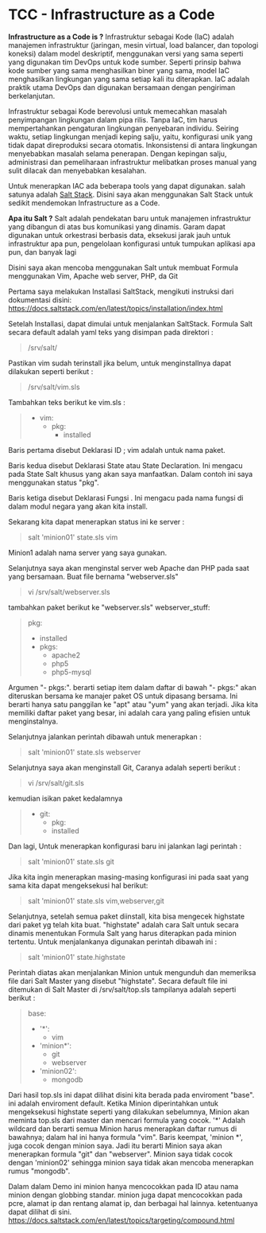 # TCC - Infrastructure as a Code

**Infrastructure as a Code is ?** Infrastruktur sebagai Kode (IaC) adalah manajemen infrastruktur (jaringan, mesin virtual, load balancer, dan topologi koneksi) dalam model deskriptif, menggunakan versi yang sama seperti yang digunakan tim DevOps untuk kode sumber. Seperti prinsip bahwa kode sumber yang sama menghasilkan biner yang sama, model IaC menghasilkan lingkungan yang sama setiap kali itu diterapkan. IaC adalah praktik utama DevOps dan digunakan bersamaan dengan pengiriman berkelanjutan.

Infrastruktur sebagai Kode berevolusi untuk memecahkan masalah penyimpangan lingkungan dalam pipa rilis. Tanpa IaC, tim harus mempertahankan pengaturan lingkungan penyebaran individu. Seiring waktu, setiap lingkungan menjadi keping salju, yaitu, konfigurasi unik yang tidak dapat direproduksi secara otomatis. Inkonsistensi di antara lingkungan menyebabkan masalah selama penerapan. Dengan kepingan salju, administrasi dan pemeliharaan infrastruktur melibatkan proses manual yang sulit dilacak dan menyebabkan kesalahan.

Untuk menerapkan IAC ada beberapa tools yang dapat digunakan. salah satunya adalah [Salt Stack](https://www.saltstack.com/). Disini saya akan menggunakan Salt Stack untuk sedikit mendemokan Infrastructure as a Code.

**Apa itu Salt ?** 
Salt adalah pendekatan baru untuk manajemen infrastruktur yang dibangun di atas bus komunikasi yang dinamis. Garam dapat digunakan untuk orkestrasi berbasis data, eksekusi jarak jauh untuk infrastruktur apa pun, pengelolaan konfigurasi untuk tumpukan aplikasi apa pun, dan banyak lagi

Disini saya akan mencoba menggunakan Salt untuk membuat Formula menggunakan Vim, Apache web server, PHP, da Git

Pertama saya melakukan Installasi SaltStack, mengikuti instruksi dari dokumentasi disini:
https://docs.saltstack.com/en/latest/topics/installation/index.html

Setelah Installasi, dapat dimulai untuk menjalankan SaltStack.
Formula Salt secara default adalah yaml teks yang disimpan pada direktori :
>/srv/salt/

Pastikan vim sudah terinstall jika belum, untuk menginstallnya dapat dilakukan seperti berikut : 
>/srv/salt/vim.sls

Tambahkan teks berikut ke vim.sls :
> - vim:
>   - pkg:
>       - installed

Baris pertama disebut Deklarasi ID ;  vim adalah untuk nama paket.

Baris kedua disebut Deklarasi State atau State Declaration. Ini mengacu pada State Salt khusus yang akan saya manfaatkan. Dalam contoh ini saya menggunakan status "pkg".

Baris ketiga disebut Deklarasi Fungsi . Ini mengacu pada nama fungsi di dalam modul negara yang akan kita install.

Sekarang kita dapat menerapkan status ini ke server :
> salt 'minion01' state.sls vim

Minion1 adalah nama server yang saya gunakan.

Selanjutnya saya akan menginstal server web Apache dan PHP pada saat yang bersamaan. Buat file bernama "webserver.sls" 
> vi /srv/salt/webserver.sls

tambahkan paket berikut ke "webserver.sls"
webserver_stuff:
>  pkg:
>    - installed
>    - pkgs:
>      - apache2
>      - php5
>      - php5-mysql

Argumen "- pkgs:". berarti setiap item dalam daftar di bawah "- pkgs:" akan diteruskan bersama ke manajer paket OS untuk dipasang bersama. Ini berarti hanya satu panggilan ke "apt" atau "yum" yang akan terjadi. Jika kita memiliki daftar paket yang besar, ini adalah cara yang paling efisien untuk menginstalnya.

Selanjutnya jalankan perintah dibawah untuk menerapkan :
> salt 'minion01' state.sls webserver

Selanjutnya saya akan menginstall Git, Caranya adalah seperti berikut :
> vi /srv/salt/git.sls

kemudian isikan paket kedalamnya 

> - git:
>   - pkg:
>   - installed

Dan lagi, Untuk menerapkan konfigurasi baru ini jalankan lagi perintah :
>salt 'minion01' state.sls git

Jika kita ingin menerapkan masing-masing konfigurasi ini pada saat yang sama kita dapat mengeksekusi hal berikut: 
>salt 'minion01' state.sls vim,webserver,git

Selanjutnya, setelah semua paket diinstall, kita bisa mengecek highstate dari paket yg telah kita buat. "highstate" adalah cara Salt untuk secara dinamis menentukan Formula Salt yang harus diterapkan pada minion tertentu. 
Untuk menjalankanya digunakan perintah dibawah ini :
> salt 'minion01' state.highstate

Perintah diatas akan menjalankan Minion untuk mengunduh dan memeriksa file dari Salt Master yang disebut "highstate". Secara default file ini ditemukan di Salt Master di /srv/salt/top.sls
tampilanya adalah seperti berikut :

>base:
>  - '*':
>    - vim
>  - 'minion*':
>    - git
>    - webserver
> - 'minion02':
>    - mongodb

Dari hasil top.sls ini dapat dilihat disini kita berada pada enviroment "base". ini adalah enviroment default. Ketika Minion diperintahkan untuk mengeksekusi highstate seperti yang dilakukan sebelumnya, Minion akan meminta top.sls dari master dan mencari formula yang cocok. '*' Adalah wildcard dan berarti semua Minion harus menerapkan daftar rumus di bawahnya; dalam hal ini hanya formula "vim". Baris keempat, 'minion *', juga cocok dengan minion saya. Jadi itu berarti Minion saya akan menerapkan formula "git" dan "webserver". Minion saya tidak cocok dengan 'minion02' sehingga minion saya tidak akan mencoba menerapkan rumus "mongodb".

Dalam dalam Demo ini minion hanya mencocokkan pada ID atau nama minion dengan globbing standar. minion juga dapat mencocokkan pada pcre, alamat ip dan rentang alamat ip, dan berbagai hal lainnya. ketentuanya dapat dilihat di sini.
https://docs.saltstack.com/en/latest/topics/targeting/compound.html